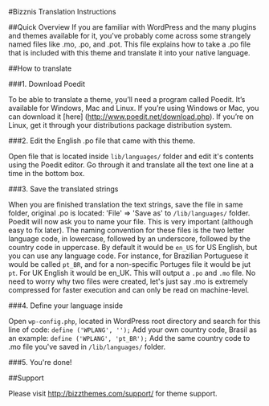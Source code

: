 #Bizznis Translation Instructions

##Quick Overview
	If you are familiar with WordPress and the many plugins and themes available for it, 
	you've probably come across some strangely named files like .mo, .po, and .pot. 
	This file explains how to take a .po file that is included with this theme and 
	translate it into your native language.

##How to translate

###1. Download Poedit

To be able to translate a theme, you’ll need a program called Poedit. It’s available for Windows, Mac and Linux. If you’re using Windows or Mac, you can download it [here] (http://www.poedit.net/download.php). If you’re on Linux, get it through your distributions package distribution system.

###2. Edit the English .po file that came with this theme.

Open file that is located inside `lib/languages/` folder and edit it's contents using the Poedit editor. Go through it and translate all the text one line at a time in the bottom box.

###3. Save the translated strings

When you are finished translation the text strings, save the file in same folder, original .po is located: 'File' => 'Save as' to `/lib/languages/` folder. Poedit will now ask you to name your file. This is very important (although easy to fix later). The naming convention for these files is the two letter language code, in lowercase, followed by an underscore, followed by the country code in uppercase. By default it would be `en_US` for US English, but you can use any language code. For instance, for Brazilian Portuguese it would be called `pt_BR`, and for a non-specific Portuges file it would be jut `pt`. For UK English it would be en_UK. This will output a `.po` and `.mo` file. No need to worry why two files were created, let's just say .mo is extremely compressed for faster execution and can only be read on machine-level.

###4. Define your language inside

Open `wp-config.php`, located in WordPress root directory and search for this line of code: `define ('WPLANG', '');`
Add your own country code, Brasil as an example: `define ('WPLANG', 'pt_BR');`
Add the same country code to .mo file you've saved in `/lib/languages/` folder.

###5. You're done!

##Support

Please visit http://bizzthemes.com/support/ for theme support.

